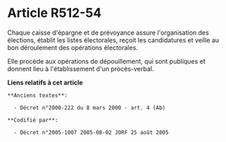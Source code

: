 # Article R512-54

Chaque caisse d'épargne et de prévoyance assure l'organisation des élections, établit les listes électorales, reçoit les
candidatures et veille au bon déroulement des opérations électorales.

Elle procède aux opérations de dépouillement, qui sont publiques et donnent lieu à l'établissement d'un procès-verbal.

**Liens relatifs à cet article**

	**Anciens textes**:

	  - Décret n°2000-222 du 8 mars 2000 - art. 4 (Ab)

	**Codifié par**:

	  - Décret n°2005-1007 2005-08-02 JORF 25 août 2005
